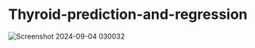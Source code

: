 # Thyroid-prediction-and-regression
![Screenshot 2024-09-04 030032](https://github.com/user-attachments/assets/ebe707d4-f30c-4a4f-bb46-1e335bf1e3f9)
